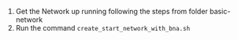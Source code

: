 1)  Get the Network up running following the steps from folder basic-network
2) Run the command ``create_start_network_with_bna.sh``